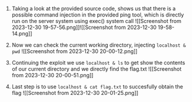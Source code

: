 1. Taking a look at the provided source code, shows us that there is a possible command injection in the provided ping tool, which is directly run on the server system using exec() system call
![[Screenshot from 2023-12-30 19-57-56.png]]![[Screenshot from 2023-12-30 19-58-14.png]]
2. Now we can check the current working directory, injecting `localhost & pwd`
![[Screenshot from 2023-12-30 20-00-12.png]]

3. Continuing the exploit we use `localhost & ls` to get show the contents of our current directory and we directly find the flag.txt
![[Screenshot from 2023-12-30 20-00-51.png]]
4. Last step is to use `localhost & cat flag.txt` to succesfully obtain the flag
![[Screenshot from 2023-12-30 20-01-25.png]]
